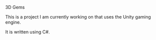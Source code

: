 3D Gems

This is a project I am currently working on that uses the Unity gaming engine.

It is written using C#.

